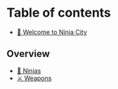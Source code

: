 # Table of contents

* [👋 Welcome to Ninja City](README.md)

## Overview

* [🥷 Ninjas](overview/ninjas.md)
* [⚔ Weapons](overview/weapons.md)
